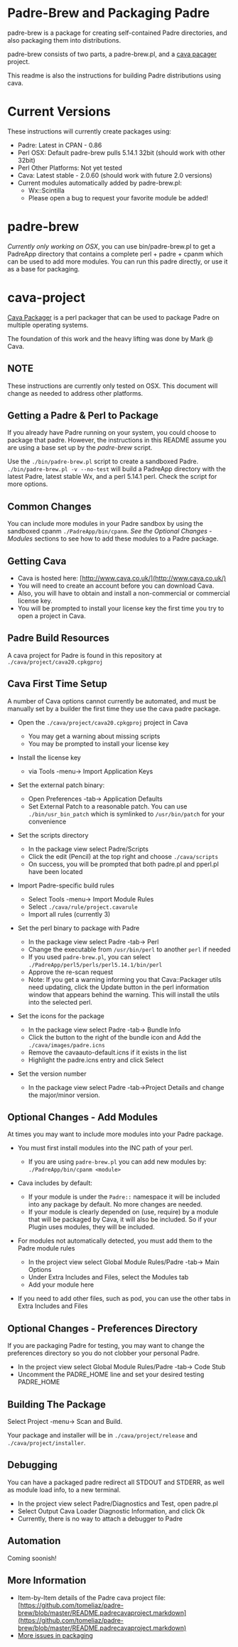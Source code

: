 Padre-Brew and Packaging Padre
==============================
padre-brew is a package for creating self-contained Padre directories, and also packaging them into distributions.

padre-brew consists of two parts, a padre-brew.pl, and a [cava pacager](http://www.cava.co.uk/) project.

This readme is also the instructions for building Padre distributions using cava.

Current Versions
================
These instructions will currently create packages using:

*  Padre: Latest in CPAN - 0.86
*  Perl OSX: Default padre-brew pulls 5.14.1 32bit (should work with other 32bit)
*  Perl Other Platforms: Not yet tested
*  Cava: Latest stable - 2.0.60 (should work with future 2.0 versions)
*  Current modules automatically added by padre-brew.pl:
   *  Wx::Scintilla
   *  Please open a bug to request your favorite module be added!

padre-brew
==========
*Currently only working on OSX*, you can use bin/padre-brew.pl to get a PadreApp directory that contains a complete perl + padre + cpanm which can be used to add more modules. You can run this padre directly, or use it as a base for packaging.

cava-project
============
[Cava Packager](http://www.cava.co.uk/) is a perl packager that can be used to package Padre on multiple operating systems.

The foundation of this work and the heavy lifting was done by Mark @ Cava.

NOTE
----
These instructions are currently only tested on OSX. This document will change as needed to address other platforms.

Getting a Padre & Perl to Package
---------------------------------
If you already have Padre running on your system, you could choose to package that padre. However, the instructions in this README assume you are using a base set up by the *padre-brew* script.

Use the `./bin/padre-brew.pl` script to create a sandboxed Padre.
`./bin/padre-brew.pl -v --no-test` will build a PadreApp directory with the latest Padre, latest stable Wx, and a perl 5.14.1 perl. Check the script for more options.

Common Changes
--------------
You can include more modules in your Padre sandbox by using the sandboxed cpanm `./PadreApp/bin/cpanm`.
*See the Optional Changes - Modules* sections to see how to add these modules to a Padre package.

Getting Cava
------------
*  Cava is hosted here: [http://www.cava.co.uk/](http://www.cava.co.uk/)
*  You will need to create an account before you can download Cava.
*  Also, you will have to obtain and install a non-commercial or commercial license key.
*  You will be prompted to install your license key the first time you try to open a project in Cava.

Padre Build Resources
---------------------
A cava project for Padre is found in this repository at `./cava/project/cava20.cpkgproj`

Cava First Time Setup
---------------------
A number of Cava options cannot currently be automated, and must be manually set by a builder the first time they use the cava padre package.

*  Open the `./cava/project/cava20.cpkgproj` project in Cava
   *  You may get a warning about missing scripts
   *  You may be prompted to install your license key

*  Install the license key 
   *  via Tools -menu-> Import Application Keys

*  Set the external patch binary:
   *  Open Preferences -tab-> Application Defaults
   *  Set External Patch to a reasonable patch. You can use `./bin/usr_bin_patch` which is symlinked to `/usr/bin/patch` for your convenience

*  Set the scripts directory
   *  In the package view select Padre/Scripts
   *  Click the edit (Pencil) at the top right and choose `./cava/scripts`
   *  On success, you will be prompted that both padre.pl and pperl.pl have been located

*  Import Padre-specific build rules
   *  Select Tools -menu-> Import Module Rules
   *  Select `./cava/rule/project.cavarule`
   *  Import all rules (currently 3)

*  Set the perl binary to package with Padre
   *  In the package view select Padre -tab-> Perl 
   *  Change the executable from `/usr/bin/perl` to another `perl` if needed
   *  If you used `padre-brew.pl`, you can select `./PadreApp/perl5/perls/perl5.14.1/bin/perl`
   *  Approve the re-scan request
   *  Note: If you get a warning informing you that Cava::Packager utils need updating, click the Update button in the perl information window that appears behind the warning. This will install the utils into the selected perl.

*  Set the icons for the package
   *  In the package view select Padre -tab-> Bundle Info
   *  Click the button to the right of the bundle icon and Add the `./cava/images/padre.icns`
   *  Remove the cavaauto-default.icns if it exists in the list
   *  Highlight the padre.icns entry and click Select

*  Set the version number
   *  In the package view select Padre -tab->Project Details and change the major/minor version.

Optional Changes - Add Modules
------------------------------
At times you may want to include more modules into your Padre package.

*  You must first install modules into the INC path of your perl.
   *  If you are using `padre-brew.pl` you can add new modules by:
   `./PadreApp/bin/cpanm <module>`

*  Cava includes by default:
   *  If your module is under the `Padre::` namespace it will be included into any package by default. No more changes are needed.
   *  If your module is clearly depended on (use, require) by a module that will be packaged by Cava, it will also be included. So if your Plugin uses modules, they will be included.
 
*  For modules not automatically detected, you must add them to the Padre module rules
   *  In the project view select Global Module Rules/Padre -tab-> Main Options
   *  Under Extra Includes and Files, select the Modules tab
   *  Add your module here

*  If you need to add other files, such as pod, you can use the other tabs in Extra Includes and Files

Optional Changes - Preferences Directory
----------------------------------------
If you are packaging Padre for testing, you may want to change the preferences directory so you do not clobber your personal Padre.

*  In the project view select Global Module Rules/Padre -tab-> Code Stub
*  Uncomment the PADRE_HOME line and set your desired testing PADRE_HOME

Building The Package
--------------------
Select Project -menu-> Scan and Build.

Your package and installer will be in `./cava/project/release` and `./cava/project/installer`.

Debugging
---------
You can have a packaged padre redirect all STDOUT and STDERR, as well as module load info, to a new terminal.

*  In the project view select Padre/Diagnostics and Test, open padre.pl
*  Select Output Cava Loader Diagnostic Information, and click Ok
*  Currently, there is no way to attach a debugger to Padre

Automation
----------
Coming soonish!

More Information
----------------
*  Item-by-Item details of the Padre cava project file: [https://github.com/tomeliaz/padre-brew/blob/master/README.padrecavaproject.markdown](https://github.com/tomeliaz/padre-brew/blob/master/README.padrecavaproject.markdown)
*  [More issues in packaging](https://github.com/tomeliaz/padre-brew/blob/master/ISSUES.markdown)
